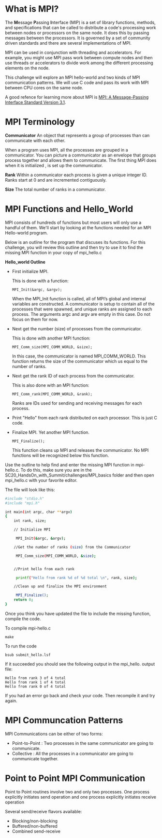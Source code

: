 # What is MPI? 

The **M**essage **P**assing **I**nterface (MIP) is a set of library functions, methods, and specifications that can be called to distribute a code's processing work between nodes or processors on the same node.  It does this by passing messages between the processors. It is governed by a set of community driven standards and there are several implementations of MPI. 

MPI can be used in conjunction with threading and accelerators. For example, you might use MPI pass work between compute nodes and then use threads or accelerators to divide work among the different processing elements on the node. 

This challenge will explore an MPI hello-world and two kinds of MPI communication patterns. We will use C code and pass its work with MPI between CPU cores on the same node. 

A good refence for learning more about MPI is [MPI: A Message-Passing Interface Standard Version 3.1]( https://www.mpi-forum.org/docs/mpi-3.1/mpi31-report.pdf). 

# MPI Terminology  
 
**Communicator**   An object that represents a group of processes than can communicate with each other. 

When a program uses MPI, all the processes are grouped in a communicator. You can picture a communicator as an envelope that groups process together and allows them to communicate. The first thing MPI does when it is initialized , is set up the communicator. 


**Rank** Within a communicator each process is given a unique integer ID. Ranks start at 0 and are incremented contiguously.

**Size** The total number of ranks in a communicator.

# MPI Functions and Hello_World

MPI consists of hundreds of functions but most users will only use a handful of them. 
We'll start by looking at the functions needed for an MPI Hello-world program. 

Below is an outline for the program that discuses its functions. For this challenge, you will review this outline and then try to use it to find the missing MPI function in your copy of mpi_hello.c 


**Hello_world Outline**

* First initialize  MPI. 
  
  This is done with a function:

  ```
  MPI_Init(&argc, &argv);
  ```
  When the MPI_Init function is called, all of MPI’s global and internal variables are constructed.  A communicator is setup to contain all of the processes that were spawned, and unique ranks are assigned to each process. The arguments argc and argv are empty in this case. Do not focus on them for now. 

* Next get the number (size) of processes from the communicator. 
  
  This is done with another MPI function: 
  
  ```
  MPI_Comm_size(MPI_COMM_WORLD, &size); 
  ```
  In this case, the communicator is named MPI_COMM_WORLD. This function returns the size of the communicator which us equal to the number of ranks. 
 
* Next get the rank ID of each process from the communicator. 
  
  This is also done with an MPI function: 
  ```
  MPI_Comm_rank(MPI_COMM_WORLD, &rank);
  ```
  Ranks are IDs used for sending and receiving messages for each process. 

* Print "Hello" from each rank distributed on each processor. This is just C code. 


* Finalize MPI. 
  Yet another MPI function. 
  ```
  MPI_Finalize();
  ```
  This function cleans up MPI and releases the communicator. No MPI functions will be recognized below this function. 



Use the outline to help find and enter the missing MPI function in mpi-hello.c. To do this, make sure you are in the SC20_HandsOn_with_Summit/challenges/MPI_basics folder and then open mpi_hello.c with your favorite editor.  

The file will look like this: 

```bash
#include "stdio.h"
#include "mpi.h"

int main(int argc, char **argv)
{
    int rank, size;

    // Initialize MPI

     MPI_Init(&argc, &argv);

    //Get the number of ranks (size) from the Communicator  

     MPI_Comm_size(MPI_COMM_WORLD, &size);


    //Print hello from each rank 

     printf("Hello from rank %d of %d total \n", rank, size);

    //Clean up and finalize the MPI environment

     MPI_Finalize();
    return 0;
}

```

Once you think you have updated the file to include the missing function, compile the code. 

To compile mpi-hello.c 

```
make
````

To run the code 

```
bsub submit_hello.lsf 
```

If it succeeded you should see the following output in the mpi_hello. output file: 

```
Hello from rank 3 of 4 total
Hello from rank 1 of 4 total
Hello from rank 0 of 4 total

```
If you had an error go back and check your code. Then recompile it and try again. 

# MPI Communcation Patterns
MPI Communications can be either of two forms: 
* Point-to-Point : Two processes in the same communicator are going to communicate.
* Collective : All the processes in a communicator are going to communicate together.

# Point to Point MPI Communication 

Point to Point routines involve two and only two processes. One process explicitly initiates send operation and one process explicitly initiates receive operation

Several send/receive flavors available:
* Blocking/non-blocking
* Buffered/non-buffered
* Combined send-receive





